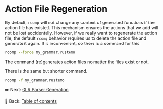# Action File Regeneration

By default, `rcomp` will not change any content of generated functions if the action file has existed.
This mechanism ensures the actions that we add will not be lost accidentally.
However, if we really want to regenerate the action file, the default `rcomp` behavior requires us to delete the action file and generate it again.
It is inconvenient, so there is a command for this:

```sh
rcomp --force my_grammar.rustemo
```

The command (re)generates action files no matter the files exist or not.

There is the same but shorter command.

```sh
rcomp -f my_grammar.rustemo
```

:arrow_right:  Next: [GLR Parser Generation](./glr_parser_generation.md)

:blue_book: Back: [Table of contents](./../README.md)
